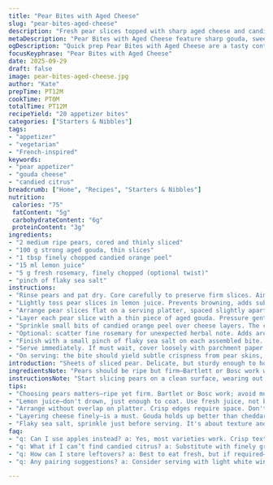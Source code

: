 ```yaml
---
title: "Pear Bites with Aged Cheese"
slug: "pear-bites-aged-cheese"
description: "Fresh pear slices topped with sharp aged cheese and candied lemon peel. Quick prep, no cooking, served cold. Sharp and sweet contrast with a hint of citrus. Swap pears for apples or quince. Use aged gouda or manchego if cheddar unavailable. Candied lemon adds brightness; can substitute with orange zest in syrup. Simple assembly yields an appetizer that balances texture and flavor. Works well for gatherings, quick plating, and light bites. No nuts, gluten, or eggs, fits vegetarian diets."
metaDescription: "Pear Bites with Aged Cheese feature sharp gouda, sweet pear, and candied citrus. An easy cold appetizer that's fresh and balanced. Perfect for gatherings."
ogDescription: "Quick prep Pear Bites with Aged Cheese are a tasty contrast of flavors and textures. Layered goodness that's vegetarian-friendly."
focusKeyphrase: "Pear Bites with Aged Cheese"
date: 2025-09-29
draft: false
image: pear-bites-aged-cheese.jpg
author: "Kate"
prepTime: PT12M
cookTime: PT0M
totalTime: PT12M
recipeYield: "20 appetizer bites"
categories: ["Starters & Nibbles"]
tags:
- "appetizer"
- "vegetarian"
- "French-inspired"
keywords:
- "pear appetizer"
- "gouda cheese"
- "candied citrus"
breadcrumb: ["Home", "Recipes", "Starters & Nibbles"]
nutrition: 
 calories: "75"
 fatContent: "5g"
 carbohydrateContent: "6g"
 proteinContent: "3g"
ingredients:
- "2 medium ripe pears, cored and thinly sliced"
- "100 g strong aged gouda, thin slices"
- "1 tbsp finely chopped candied orange peel"
- "15 ml lemon juice"
- "5 g fresh rosemary, finely chopped (optional twist)"
- "pinch of flaky sea salt"
instructions:
- "Rinse pears and pat dry. Core carefully to preserve firm slices. Aim for paper-thin, even cuts for balanced bite; use a sharp knife or mandoline."
- "Lightly toss pear slices in lemon juice. Prevents browning, adds subtle acidity. Use just enough to coat; watch for sogginess."
- "Arrange pear slices flat on a serving platter, spaced slightly apart. Avoid overlap to keep edges crisp."
- "Layer each pear slice with a thin piece of aged gouda. Pressure gently—too firm, cheese breaks; too loose, slips off."
- "Sprinkle small bits of candied orange peel over cheese layers. The citrus sweetens and offsets saltiness."
- "Optional: scatter fine rosemary for unexpected herbal note. Adds aroma without overpowering."
- "Finish with a small pinch of flaky sea salt on each assembled bite. Textural contrast and flavor pop."
- "Serve immediately. If must wait, cover loosely with parchment paper and refrigerate max 15 minutes. Pears release moisture quickly; sogginess kills texture."
- "On serving: the bite should yield subtle crispness from pear skins, creamy firmness in cheese, and a sharp citrus spark from peel."
introduction: "Sheets of sliced pear. Delicate, but sturdy enough to hold a slice of firm, aged cheese. Sharp gouda rather than cheddar—less common but richer. Candied orange peel chopped small to avoid overwhelming, bursts of sweet citrus flavor instead of just tart. Quick assembly; no time wasted. The perfect snack when guests drop by unannounced. Bright, fresh but with a bold punch from the cheese. No cooking means less chance of drying out or losing texture. You’ll want the pear slices thin to avoid mush but with some bite. Lemon juice stops browning but use sparingly—not a swimming pool. A pinch of flaky salt at the end wakes the whole thing up. Rosemary optional but welcome if you have on hand—adds slightly resinous freshness. Forget heavy sauces. Let each element speak on its own. Crisp, creamy, sweet, tangy. This appetizer is about balance and texture, not complexity. Simple ingredients; simple techniques. That’s how small plates shine."
ingredientsNote: "Pears should be ripe but firm—Bartlett or Bosc work well. Overripe pears turn mushy, ruining handful textures. Thin slicing is key. I prefer a mandoline for even cuts, but a sharp knife also works if careful—aim for 3 mm max thickness. Gouda handles thin slicing better than cheddar here, less crumbly. Aged cheeses pack more flavor in thinner slices, so slice thin but keep integrity. Candied orange peel offers a sweeter, gentler citrus note than candied lemon peel which can be more tart. If neither available, finely grated orange zest mixed with a little sugar can substitute, but not exactly the same chew. Lemon juice—fresh only, never bottled—cuts oxidation but be light, too much makes slices wet and limp. Fresh rosemary optional, finely chopped to avoid stringy bits. Always use flaky sea salt to finish, the irregular crystals add crunch and bursts of saltiness—not table salt. In a pinch, a squeeze of honey can replace candied citrus, but expect different mouthfeel."
instructionsNote: "Start slicing pears on a clean surface, wearing out dull knives here makes jagged edges, which spoil presentation and mouthfeel. Thin, even slices maximize surface area but keep structure. Toss in lemon juice quickly, do not soak—they'll soak up water, weakening texture. Arrange slices immediately to prevent sticking and sogginess. Cheese slices should mirror pear slices in thinness; thicker pieces overpower and are harder to bite through smoothly. When layering cheese, apply gentle pressure to avoid breakage but enough to keep layers intact. Scatter candied orange pieces sparingly – they provide texture and flavor bursts, too much is distracting. If adding rosemary, chop as fine as possible; coarse bits are unpleasant in small bites. Flaky salt sprinkled just before serving, not earlier—salt can pull moisture and turn pear slices mushy if applied too soon. Serve soon after assembly. Storing assembled bites longer than 15 minutes risks sogginess due to pear moisture. Cover loosely with parchment or wax paper to avoid condensation buildup. Avoid plastic wrap that traps moisture. No cooking here, rely on crisp freshness and quality ingredients for flavor. The contrast—thin pear skins snapping with soft cheese and candy peel bits—is what keeps this light and satisfying."
tips:
- "Choosing pears matters—ripe yet firm. Bartlet or Bosc work; avoid mush. Thin slices key for texture. Mandoline recommended for uniform cuts. Check your knife; sharp is crucial."
- "Lemon juice—don't drown, just enough to coat. Use fresh juice, not bottled. Watch your slices; excess moisture leads to an unsatisfying bite. Task: toss briefly, do not soak."
- "Arrange without overlap on platter. Crisp edges require space. Don't let them touch. The goal: clean presentation, maintain texture. Serve right after assembly for best experience."
- "Layering cheese finely—is a must. Gouda holds up better than cheddar in thin slices. Remember, pressure too hard? Cheese breaks. Too soft? Slips off. Balance finesse."
- "Flaky sea salt, sprinkle just before serving. It's about texture and flavor. Avoid adding too early, leads to mushy bites. A pinch wakes flavors. Keep it fresh with each serve."
faq:
- "q: Can I use apples instead? a: Yes, most varieties work. Crisp texture is key, tart ones add nice contrast. Try Granny Smith for a tangy bite."
- "q: What if I can’t find candied citrus? a: Substitute with finely grated zest mixed with sugar if needed. Different texture, yet brightens flavor profile. Avoid overwhelm."
- "q: How can I store leftovers? a: Best to eat fresh, but if required—keep in fridge. No longer than 15 min wrapped in parchment. Avoid tight covers. Moisture is the enemy."
- "q: Any pairing suggestions? a: Consider serving with light white wine. A crisp Sauvignon Blanc works well. Cheese and fruit balances nicely. Experiment with options, find what suits."

---
```

